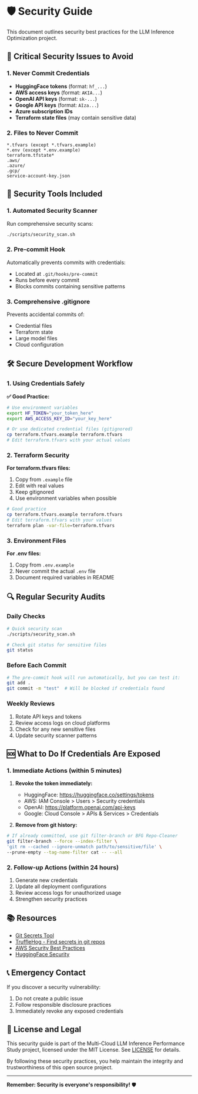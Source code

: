 # 🛡️ Security Guide

This document outlines security best practices for the LLM Inference Optimization project.

## 🚨 Critical Security Issues to Avoid

### 1. Never Commit Credentials
- **HuggingFace tokens** (format: `hf_...`)
- **AWS access keys** (format: `AKIA...`)
- **OpenAI API keys** (format: `sk-...`)
- **Google API keys** (format: `AIza...`)
- **Azure subscription IDs**
- **Terraform state files** (may contain sensitive data)

### 2. Files to Never Commit
```
*.tfvars (except *.tfvars.example)
*.env (except *.env.example)
terraform.tfstate*
.aws/
.azure/
.gcp/
service-account-key.json
```

## 🔧 Security Tools Included

### 1. Automated Security Scanner
Run comprehensive security scans:
```bash
./scripts/security_scan.sh
```

### 2. Pre-commit Hook
Automatically prevents commits with credentials:
- Located at `.git/hooks/pre-commit`
- Runs before every commit
- Blocks commits containing sensitive patterns

### 3. Comprehensive .gitignore
Prevents accidental commits of:
- Credential files
- Terraform state
- Large model files
- Cloud configuration

## 🛠️ Secure Development Workflow

### 1. Using Credentials Safely

**✅ Good Practice:**
```bash
# Use environment variables
export HF_TOKEN="your_token_here"
export AWS_ACCESS_KEY_ID="your_key_here"

# Or use dedicated credential files (gitignored)
cp terraform.tfvars.example terraform.tfvars
# Edit terraform.tfvars with your actual values
```

### 2. Terraform Security

**For terraform.tfvars files:**
1. Copy from `.example` file
2. Edit with real values
3. Keep gitignored
4. Use environment variables when possible

```bash
# Good practice
cp terraform.tfvars.example terraform.tfvars
# Edit terraform.tfvars with your values
terraform plan -var-file=terraform.tfvars
```

### 3. Environment Files

**For .env files:**
1. Copy from `.env.example`
2. Never commit the actual `.env` file
3. Document required variables in README

## 🔍 Regular Security Audits

### Daily Checks
```bash
# Quick security scan
./scripts/security_scan.sh

# Check git status for sensitive files
git status
```

### Before Each Commit
```bash
# The pre-commit hook will run automatically, but you can test it:
git add .
git commit -m "test"  # Will be blocked if credentials found
```

### Weekly Reviews
1. Rotate API keys and tokens
2. Review access logs on cloud platforms
3. Check for any new sensitive files
4. Update security scanner patterns

## 🆘 What to Do If Credentials Are Exposed

### 1. Immediate Actions (within 5 minutes)
1. **Revoke the token immediately:**
   - HuggingFace: https://huggingface.co/settings/tokens
   - AWS: IAM Console > Users > Security credentials
   - OpenAI: https://platform.openai.com/api-keys
   - Google: Cloud Console > APIs & Services > Credentials

2. **Remove from git history:**
```bash
# If already committed, use git filter-branch or BFG Repo-Cleaner
git filter-branch --force --index-filter \
'git rm --cached --ignore-unmatch path/to/sensitive/file' \
--prune-empty --tag-name-filter cat -- --all
```

### 2. Follow-up Actions (within 24 hours)
1. Generate new credentials
2. Update all deployment configurations
3. Review access logs for unauthorized usage
4. Strengthen security practices

## 📚 Resources

- [Git Secrets Tool](https://github.com/awslabs/git-secrets)
- [TruffleHog - Find secrets in git repos](https://github.com/trufflesecurity/trufflehog)
- [AWS Security Best Practices](https://aws.amazon.com/security/security-learning/)
- [HuggingFace Security](https://huggingface.co/docs/hub/security)

## 📞 Emergency Contact

If you discover a security vulnerability:
1. Do not create a public issue
2. Follow responsible disclosure practices
3. Immediately revoke any exposed credentials

## 📄 License and Legal

This security guide is part of the Multi-Cloud LLM Inference Performance Study project, licensed under the MIT License. See [LICENSE](LICENSE) for details.

By following these security practices, you help maintain the integrity and trustworthiness of this open source project.

---

**Remember: Security is everyone's responsibility!** 🛡️

